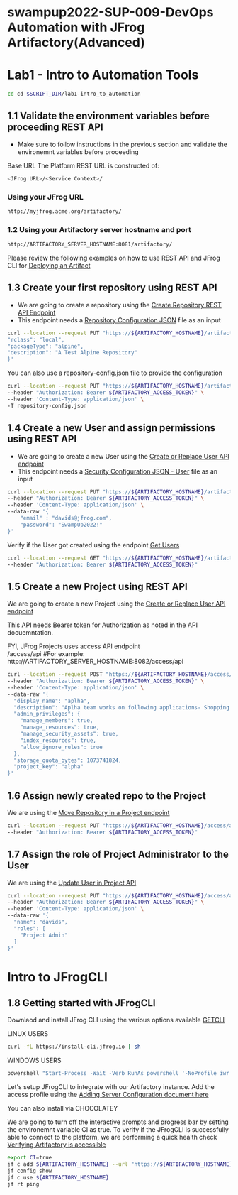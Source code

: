 # swampup2022-SUP-009-DevOps Automation with JFrog Artifactory(Advanced) 
# Lab1 - Intro to Automation Tools

```bash
cd cd $SCRIPT_DIR/lab1-intro_to_automation
```

## 1.1 Validate the environment variables before proceeding REST API

- Make sure to follow instructions in the previous section and validate the environemnt variables before proceeding

Base URL
The Platform REST URL is constructed of: 
```bash
<JFrog URL>/<Service Context>/
```

### Using your JFrog URL 
```bash
http://myjfrog.acme.org/artifactory/
```

### 1.2 Using your Artifactory server hostname and port
```bash
http://ARTIFACTORY_SERVER_HOSTNAME:8081/artifactory/
```

Please review the following examples on how to use REST API and JFrog CLI for [Deploying an Artifact](https://www.jfrog.com/confluence/display/JFROG/Artifactory+REST+API#ArtifactoryRESTAPI-Example-DeployinganArtifact)

## 1.3 Create your first repository using REST API 
- We are going to create a repository using the [Create Repository REST API Endpoint](https://www.jfrog.com/confluence/display/JFROG/Artifactory+REST+API#ArtifactoryRESTAPI-CreateRepository)
- This endpoint needs a [Repository Configuration JSON](https://www.jfrog.com/confluence/display/JFROG/Repository+Configuration+JSON) file as an input

```bash
curl --location --request PUT "https://${ARTIFACTORY_HOSTNAME}/artifactory/api/repositories/teamA-alpine-dev-local" --header "Authorization: Bearer ${ARTIFACTORY_ACCESS_TOKEN}" --header 'Content-Type: application/json' --data-raw '{
"rclass": "local",
"packageType": "alpine",
"description": "A Test Alpine Repository"
}'
```
You can also use a repository-config.json file to provide the configuration 

```bash
curl --location --request PUT "https://${ARTIFACTORY_HOSTNAME}/artifactory/api/repositories/teamB-alpine-dev-local" \
--header "Authorization: Bearer ${ARTIFACTORY_ACCESS_TOKEN}" \
--header 'Content-Type: application/json' \
-T repository-config.json
```

## 1.4 Create a new User and assign permissions using REST API  
- We are going to create a new User using the [Create or Replace User API endpoint](https://www.jfrog.com/confluence/display/JFROG/Artifactory+REST+API#ArtifactoryRESTAPI-CreateorReplaceUser)
- This endpoint needs a [Security Configuration JSON - User](https://www.jfrog.com/confluence/display/JFROG/Security+Configuration+JSON#SecurityConfigurationJSON-application/vnd.org.jfrog.artifactory.security.User+json) file as an input

```bash
curl --location --request PUT "https://${ARTIFACTORY_HOSTNAME}/artifactory/api/security/users/davids" \
--header "Authorization: Bearer ${ARTIFACTORY_ACCESS_TOKEN}" \
--header 'Content-Type: application/json' \
--data-raw '{
	"email" : "davids@jfrog.com",
    "password": "SwampUp2022!"
}'
```

Verify if the User got created using the endpoint [Get Users](https://www.jfrog.com/confluence/display/JFROG/Artifactory+REST+API#ArtifactoryRESTAPI-GetUsers)
```bash
curl --location --request GET "https://${ARTIFACTORY_HOSTNAME}/artifactory/api/security/users" \
--header "Authorization: Bearer ${ARTIFACTORY_ACCESS_TOKEN}"

```
## 1.5 Create a new Project using REST API 
We are going to create a new Project using the [Create or Replace User API endpoint](https://www.jfrog.com/confluence/display/JFROG/Artifactory+REST+API#ArtifactoryRESTAPI-AddaNewProject)

This API needs Bearer token for Authorization as noted in the API docuemntation. 

FYI, JFrog Projects uses access API endpoint  
<JFrog Base URL>/access/api
#For example:
http://ARTIFACTORY_SERVER_HOSTNAME:8082/access/api

```bash
curl --location --request POST "https://${ARTIFACTORY_HOSTNAME}/access/api/v1/projects" \
--header "Authorization: Bearer ${ARTIFACTORY_ACCESS_TOKEN}" \
--header 'Content-Type: application/json' \
--data-raw '{
  "display_name": "aplha",
  "description": "Aplha team works on following applications- Shopping cart",
  "admin_privileges": {
    "manage_members": true,
    "manage_resources": true,
    "manage_security_assets": true,
    "index_resources": true,
    "allow_ignore_rules": true
  },
  "storage_quota_bytes": 1073741824,
  "project_key": "alpha"
}'
```

## 1.6 Assign newly created repo to the Project 
We are using the [Move Repository in a Project endpoint](https://www.jfrog.com/confluence/display/JFROG/Artifactory+REST+API#ArtifactoryRESTAPI-MoveRepositoryinaProject)
```bash
curl --location --request PUT "https://${ARTIFACTORY_HOSTNAME}/access/api/v1/projects/_/attach/repositories/teamA-alpine-dev-local/alpha?force=false" \
--header "Authorization: Bearer ${ARTIFACTORY_ACCESS_TOKEN}"
```
## 1.7 Assign the role of Project Administrator to the User 
 We are using the [Update User in Project API](https://www.jfrog.com/confluence/display/JFROG/Artifactory+REST+API#ArtifactoryRESTAPI-UpdateUserinProject)

```bash
curl --location --request PUT "https://${ARTIFACTORY_HOSTNAME}/access/api/v1/projects/alpha/users/davids" \
--header "Authorization: Bearer ${ARTIFACTORY_ACCESS_TOKEN}" \
--header 'Content-Type: application/json' \
--data-raw '{
  "name": "davids",
  "roles": [
    "Project Admin"
  ]
}'
```

# Intro to JFrogCLI 
## 1.8 Getting started with JFrogCLI 
Downlaod and install JFrog CLI using the various options available [GETCLI](https://jfrog.com/getcli/)

LINUX USERS 
```bash
curl -fL https://install-cli.jfrog.io | sh
```
WINDOWS USERS 

```bash
powershell "Start-Process -Wait -Verb RunAs powershell '-NoProfile iwr https://releases.jfrog.io/artifactory/jfrog-cli/v2-jf/[RELEASE]/jfrog-cli-windows-amd64/jf.exe -OutFile $env:SYSTEMROOT\system32\jf.exe'" ; jf setup
```
Let's setup JFrogCLI to integrate with our Artifactory instance. Add the access profile using the [Adding Server Configuration document here](https://www.jfrog.com/confluence/display/CLI/JFrog+CLI#JFrogCLI-AddingandEditingConfiguredServers)

You can also install via CHOCOLATEY
	

We are going to turn off the interactive prompts and progress bar by setting the environemnt variable CI as true. To verify if the JFrogCLI is successfully able to connect to the platform, we are performing a quick health check [Verifying Artifactory is accessible](https://www.jfrog.com/confluence/display/CLI/CLI+for+JFrog+Artifactory#CLIforJFrogArtifactory-VerifyingArtifactoryisAccessible)

```bash
export CI=true 
jf c add ${ARTIFACTORY_HOSTNAME} --url "https://${ARTIFACTORY_HOSTNAME}" --access-token ${ARTIFACTORY_ACCESS_TOKEN}
jf config show
jf c use ${ARTIFACTORY_HOSTNAME}
jf rt ping
```
